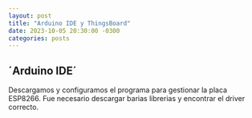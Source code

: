 ```yaml
---
layout: post
title: "Arduino IDE y ThingsBoard"
date: 2023-10-05 20:30:00 -0300
categories: posts
---
```


´Arduino IDE´
-
Descargamos y configuramos el programa para gestionar la placa ESP8266. 
Fue necesario descargar barias librerias y encontrar el driver correcto.
